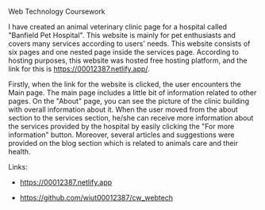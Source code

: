 Web Technology Coursework

I have created an animal veterinary clinic page for a hospital called "Banfield Pet Hospital". This website is mainly for pet enthusiasts and covers many services according to users' needs. This website consists of six pages and one nested page inside the services page. According to hosting purposes, this website was hosted free hosting platform, and the link for this is https://00012387.netlify.app/.

Firstly, when the link for the website is clicked, the user encounters the Main page. The main page includes a little bit of information related to other pages. On the "About" page, you can see the picture of the clinic building with overall information about it. When the user moved from the about section to the services section, he/she can receive more information about the services provided by the hospital by easily clicking the "For more information" button. Moreover, several articles and suggestions were provided on the blog section which is related to animals care and their health. 

Links:
- https://00012387.netlify.app

- https://github.com/wiut00012387/cw_webtech
